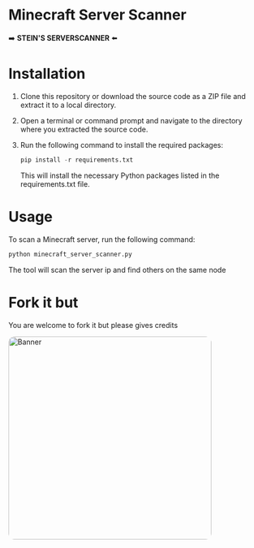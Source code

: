 # Minecraft Server Scanner

➡️ **STEIN'S SERVERSCANNER** ⬅️

<h1>Installation</h1>

1. Clone this repository or download the source code as a ZIP file and extract it to a local directory.
2. Open a terminal or command prompt and navigate to the directory where you extracted the source code.
3. Run the following command to install the required packages:

    ```python
    pip install -r requirements.txt
    ```
    This will install the necessary Python packages listed in the requirements.txt file.

<h1>Usage</h1>

To scan a Minecraft server, run the following command:
```python
python minecraft_server_scanner.py
```
The tool will scan the server ip and find others on the same node

<h1>Fork it but</h1>

You are welcome to fork it but please gives credits

<img align="center" style="border-radius:12px;width:400px" src="https://i.imgur.com/jWKgRlY.png" alt="Banner"/>
